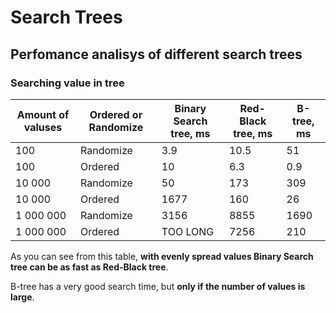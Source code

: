 
# Search Trees

## Perfomance analisys of different search trees

### Searching value in tree

|Amount of valuses|Ordered or Randomize|Binary Search tree, ms|Red-Black tree, ms|B-tree, ms|
|-----------------|----------------|---------------|------------------|----------|
|100              |Randomize|3.9|10.5|51|
|100              |Ordered|10|6.3|0.9|
|10 000           |Randomize|50|173|309|
|10 000           |Ordered|1677|160|26|
|1 000 000        |Randomize|3156|8855|1690|
|1 000 000        |Ordered|TOO LONG|7256|210|

As you can see from this table, **with evenly spread values Binary Search tree can be as fast as Red-Black tree**. 

B-tree has a very good search time, but **only if the number of values is large**.
